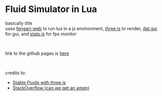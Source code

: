 # Fluid Simulator in Lua

basically title<br>
uses <a href = "https://fengari.io/">fengari-web</a> to run lua in a js environment,  <a href = "https://threejs.org/">three.js</a> to render, <a href = "https://github.com/dataarts/dat.gui">dat.gui</a> for gui, and <a href = "https://github.com/mrdoob/stats.js/">stats.js</a> for fps monitor

<br>

link to the github pages is <a href = "https://bread9211.github.io/fluid-lua/"> here </a>

<br>

credits to: <br>
<ul>
<li><a href = "https://mofu-dev.com/en/blog/stable-fluids/">Stable Fluids with three.js</a></li>
<li><a href = "https://stackoverflow.com">StackOverflow (can we get an amen)</a></li>
</ul>